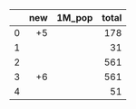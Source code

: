 |    |   new | 1M_pop   |   total |
|---:|------:|:---------|--------:|
|  0 |    +5 |          |     178 |
|  1 |       |          |      31 |
|  2 |       |          |     561 |
|  3 |    +6 |          |     561 |
|  4 |       |          |      51 |